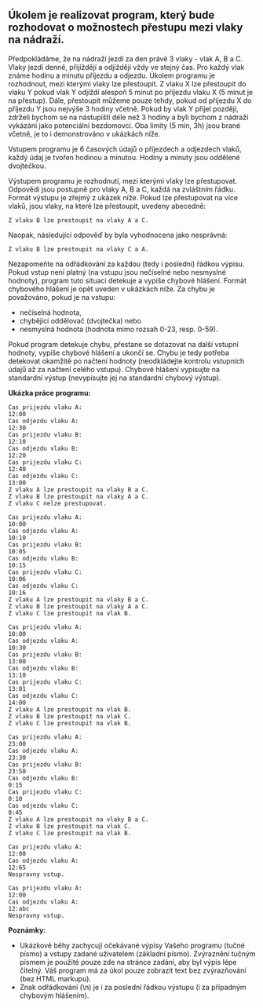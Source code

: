 ## Úkolem je realizovat program, který bude rozhodovat o možnostech přestupu mezi vlaky na nádraží.

Předpokládáme, že na nádraží jezdí za den právě 3 vlaky - vlak A, B a C. Vlaky jezdí denně, přijíždějí a odjíždějí vždy ve stejný čas. Pro každý vlak známe hodinu a minutu příjezdu a odjezdu. Úkolem programu je rozhodnout, mezi kterými vlaky lze přestoupit. Z vlaku X lze přestoupit do vlaku Y pokud vlak Y odjíždí alespoň 5 minut po příjezdu vlaku X (5 minut je na přestup). Dále, přestoupit můžeme pouze tehdy, pokud od příjezdu X do příjezdu Y jsou nejvýše 3 hodiny včetně. Pokud by vlak Y přijel později, zdrželi bychom se na nástupišti déle než 3 hodiny a byli bychom z nádraží vykázáni jako potenciální bezdomovci. Oba limity (5 min, 3h) jsou brané včetně, je to i demonstrováno v ukázkách níže.

Vstupem programu je 6 časových údajů o příjezdech a odjezdech vlaků, každý údaj je tvořen hodinou a minutou. Hodiny a minuty jsou oddělené dvojtečkou.

Výstupem programu je rozhodnutí, mezi kterými vlaky lze přestupovat. Odpovědi jsou postupně pro vlaky A, B a C, každá na zvláštním řádku. Formát výstupu je zřejmý z ukázek níže. Pokud lze přestupovat na více vlaků, jsou vlaky, na které lze přestoupit, uvedeny abecedně:

    Z vlaku B lze prestoupit na vlaky A a C.

Naopak, následující odpověď by byla vyhodnocena jako nesprávná:

    Z vlaku B lze prestoupit na vlaky C a A.

Nezapomeňte na odřádkování za každou (tedy i poslední) řádkou výpisu.
Pokud vstup není platný (na vstupu jsou nečíselné nebo nesmyslné hodnoty), program tuto situaci detekuje a vypíše chybové hlášení. Formát chybového hlášení je opět uveden v ukázkách níže. Za chybu je považováno, pokud je na vstupu:

- nečíselná hodnota,
- chybějící oddělovač (dvojtečka) nebo
- nesmyslná hodnota (hodnota mimo rozsah 0-23, resp. 0-59).

Pokud program detekuje chybu, přestane se dotazovat na další vstupní hodnoty, vypíše chybové hlášení a ukončí se. Chybu je tedy potřeba detekovat okamžitě po načtení hodnoty (neodkládejte kontrolu vstupních údajů až za načtení celého vstupu). Chybové hlášení vypisujte na standardní výstup (nevypisujte jej na standardní chybový výstup).

**Ukázka práce programu:**
```
Cas prijezdu vlaku A:
12:00
Cas odjezdu vlaku A:
12:30
Cas prijezdu vlaku B:
12:10
Cas odjezdu vlaku B:
12:20
Cas prijezdu vlaku C:
12:40
Cas odjezdu vlaku C:
13:00
Z vlaku A lze prestoupit na vlaky B a C.
Z vlaku B lze prestoupit na vlaky A a C.
Z vlaku C nelze prestupovat.

Cas prijezdu vlaku A:
10:00
Cas odjezdu vlaku A:
10:10
Cas prijezdu vlaku B:
10:05
Cas odjezdu vlaku B:
10:15
Cas prijezdu vlaku C:
10:06
Cas odjezdu vlaku C:
10:16
Z vlaku A lze prestoupit na vlaky B a C.
Z vlaku B lze prestoupit na vlaky A a C.
Z vlaku C lze prestoupit na vlak B.

Cas prijezdu vlaku A:
10:00
Cas odjezdu vlaku A:
10:30
Cas prijezdu vlaku B:
13:00
Cas odjezdu vlaku B:
13:10
Cas prijezdu vlaku C:
13:01
Cas odjezdu vlaku C:
14:00
Z vlaku A lze prestoupit na vlak B.
Z vlaku B lze prestoupit na vlak C.
Z vlaku C lze prestoupit na vlak B.

Cas prijezdu vlaku A:
23:00
Cas odjezdu vlaku A:
23:30
Cas prijezdu vlaku B:
23:50
Cas odjezdu vlaku B:
0:15
Cas prijezdu vlaku C:
0:10
Cas odjezdu vlaku C:
0:45
Z vlaku A lze prestoupit na vlaky B a C.
Z vlaku B lze prestoupit na vlak C.
Z vlaku C lze prestoupit na vlak B.

Cas prijezdu vlaku A:
12:00
Cas odjezdu vlaku A:
12:65
Nespravny vstup.

Cas prijezdu vlaku A:
12:00
Cas odjezdu vlaku A:
12:abc
Nespravny vstup.
```

**Poznámky:**
- Ukázkové běhy zachycují očekávané výpisy Vašeho programu (tučné písmo) a vstupy zadané uživatelem (základní písmo). Zvýraznění tučným písmem je použité pouze zde na stránce zadání, aby byl výpis lépe čitelný. Váš program má za úkol pouze zobrazit text bez zvýrazňování (bez HTML markupu).
- Znak odřádkování (\n) je i za poslední řádkou výstupu (i za případným chybovým hlášením).
